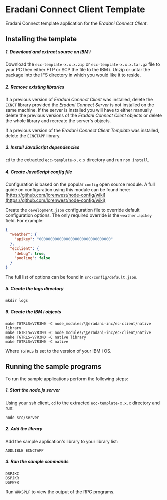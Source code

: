 # Eradani Connect Client Template

Eradani Connect template application for the *Eradani Connect Client*.

## Installing the template

##### 1. Download and extract source on IBM i

Download the `ecc-template-x.x.x.zip` or `ecc-template-x.x.x.tar.gz` file to your PC then either FTP or SCP the file to the IBM i. Unzip or untar the package into the IFS directory in which you would like it to reside.

##### 2. Remove existing libraries

If a previous version of *Eradani Connect Client* was installed, delete the `ECNCT` library provided the *Eradani Connect Server* is not installed on the same machine. If the server is installed you will have to either manually delete the previous versions of the *Eradani Connect Client* objects or delete the whole library and recreate the server's objects.

If a previous version of the *Eradani Connect Client Template* was installed, delete the `ECNCTAPP` library.

##### 3. Install JavaScript dependencies

`cd` to the extracted `ecc-template-x.x.x` directory and run `npm install`.

##### 4.  Create JavaScript config file

Configuration is based on the popular `config` open source module. A full guide on configuration using this module can be found here: [https://github.com/lorenwest/node-config/wiki](https://github.com/lorenwest/node-config/wiki)

Create the `development.json` configuration file to override default configuration options. The only required override is the `weather.apikey` field. For example:

```json
{
  "weather": {
    "apikey": "00000000000000000000000000000000"
  },
  "ecclient": {
    "debug": true,
    "pooling": false
  }
}
```

The full list of options can be found in `src/config/default.json`.

##### 5. Create the logs directory

`mkdir logs`

##### 6. Create the IBM i objects

```shell
make TGTRLS=V7R3M0 -C node_modules/\@eradani-inc/ec-client/native library
make TGTRLS=V7R3M0 -C node_modules/\@eradani-inc/ec-client/native
make TGTRLS=V7R3M0 -C native library
make TGTRLS=V7R3M0 -C native
```

Where `TGTRLS` is set to the version of your IBM i OS.

## Running the sample programs

To run the sample applications perform the following steps:

##### 1. Start the node.js server

Using your ssh client, `cd` to the extracted `ecc-template-x.x.x` directory and run:

```shell
node src/server
```

##### 2. Add the library

Add the sample application's library to your library list:

```
ADDLIBLE ECNCTAPP
```

##### 3. Run the sample commands

```
DSPJKC
DSPJKR
DSPWFR
```

Run `WRKSPLF` to view the output of the RPG programs.
